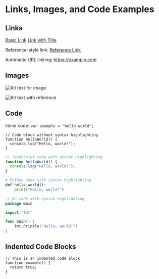 # Links, Images, and Code Examples

## Links

[Basic Link](https://example.com)
[Link with Title](https://example.com "Example Website")

Reference-style link: [Reference Link][1]

[1]: https://example.com "Example Reference"

Automatic URL linking: https://example.com

## Images

![Alt text for image](https://example.com/image.jpg)

![Alt text with reference][logo]

[logo]: https://example.com/logo.png "Logo Title"

## Code

Inline code: `var example = "hello world";`

```
// Code block without syntax highlighting
function helloWorld() {
  console.log("Hello, world!");
}
```

```javascript
// JavaScript code with syntax highlighting
function helloWorld() {
  console.log("Hello, world!");
}
```

```python
# Python code with syntax highlighting
def hello_world():
    print("Hello, world!")
```

```go
// Go code with syntax highlighting
package main

import "fmt"

func main() {
    fmt.Println("Hello, world!")
}
```

## Indented Code Blocks

    // This is an indented code block
    function example() {
      return true;
    }